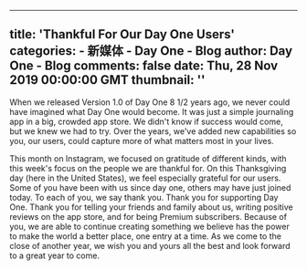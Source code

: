 
---
title: 'Thankful For Our Day One Users'
categories: 
    - 新媒体
    - Day One - Blog
author: Day One - Blog
comments: false
date: Thu, 28 Nov 2019 00:00:00 GMT
thumbnail: ''
---

<div>   
<p>When we released Version 1.0 of Day One 8 1/2 years ago, we never could have imagined what Day One would become. It was just a simple journaling app in a big, crowded app store. We didn't know if success would come, but we knew we had to try. Over the years, we've added new capabilities so you, our users, could capture more of what matters most in your lives.</p><p>This month on Instagram, we focused on gratitude of different kinds, with this week's focus on the people we are thankful for. On this Thanksgiving day (here in the United States), we feel especially grateful for our users. Some of you have been with us since day one, others may have just joined today. To each of you, we say thank you. Thank you for supporting Day One. Thank you for telling your friends and family about us, writing positive reviews on the app store, and for being Premium subscribers. Because of you, we are able to continue creating something we believe has the power to make the world a better place, one entry at a time. As we come to the close of another year, we wish you and yours all the best and look forward to a great year to come.</p><p> </p>  
</div>
            
